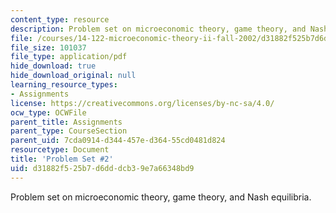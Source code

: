 ```yaml
---
content_type: resource
description: Problem set on microeconomic theory, game theory, and Nash equilibria.
file: /courses/14-122-microeconomic-theory-ii-fall-2002/d31882f525b7d6dddcb39e7a66348bd9_ps2q.pdf
file_size: 101037
file_type: application/pdf
hide_download: true
hide_download_original: null
learning_resource_types:
- Assignments
license: https://creativecommons.org/licenses/by-nc-sa/4.0/
ocw_type: OCWFile
parent_title: Assignments
parent_type: CourseSection
parent_uid: 7cda0914-d344-457e-d364-55cd0481d824
resourcetype: Document
title: 'Problem Set #2'
uid: d31882f5-25b7-d6dd-dcb3-9e7a66348bd9
---
```

Problem set on microeconomic theory, game theory, and Nash equilibria.